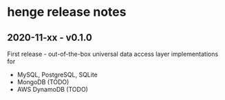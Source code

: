 # henge release notes

## 2020-11-xx - v0.1.0

First release - out-of-the-box universal data access layer implementations for
- MySQL, PostgreSQL, SQLite
- MongoDB (TODO)
- AWS DynamoDB  (TODO)